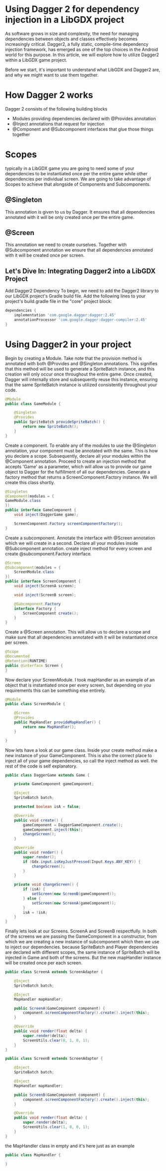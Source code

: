 # Using Dagger 2 for dependency injection in a LibGDX project
As software grows in size and complexity, the need for managing dependencies between objects and 
classes effectively becomes increasingly critical. Dagger2, a fully static, compile-time dependency 
injection framework, has emerged as one of the top choices in the Android world for this purpose. 
In this article, we will explore how to utilize Dagger2 within a LibGDX game project.

Before we start, it's important to understand what LibGDX and Dagger2 are, and why we might want to 
use them together.

# How Dagger 2 works
Dagger 2 consists of the following building blocks
- Modules providing dependencies declared with @Provides annotation
- @Inject annotations that request for injection
- @Component and @Subcomponent interfaces that glue those things together

# Scopes
typically in a LibGDX game you are going to need some of your dependencies to be 
instantiated once per the entire game while other dependencies per individual screen. We are going 
to take advantage of Scopes to achieve that alongside of Components and Subcomponents.

## @Singleton
This annotation is given to us by Dagger. It ensures that all dependencies annotated with it
will be only created once per the entire game.

## @Screen
This annotation we need to create ourselves. Together with @Subcomponent annotation we ensure that 
all dependencies annotated with it will be created once per screen.


## Let's Dive In: Integrating Dagger2 into a LibGDX Project
Add Dagger2 Dependency
To begin, we need to add the Dagger2 library to our LibGDX project's Gradle build file. Add the 
following lines to your project's build.gradle file in the "core" project block:
```groovy
dependencies {
    implementation 'com.google.dagger:dagger:2.45'
    annotationProcessor 'com.google.dagger:dagger-compiler:2.45'
}
```
# Using Dagger2 in your project
Begin by creating a Module. Take note that the provision method is annotated with both @Provides and 
@Singleton annotations. This signifies that this method will be used to generate a SpriteBatch 
instance, and this creation will only occur once throughout the entire game. Once created, Dagger 
will internally store and subsequently reuse this instance, ensuring that the same SpriteBatch 
instance is utilized consistently throughout your code.
```java
@Module
public class GameModule {

    @Singleton
    @Provides
    public SpriteBatch provideSpriteBatch() {
        return new SpriteBatch();
    }
}
```
Create a component. To enable any of the modules to use the @Singleton annotation, your component 
must be annotated with the same. This is how you declare a scope. Subsequently, declare all your 
modules within the @Component annotation. Proceed to create an injection method that accepts 'Game' 
as a parameter, which will allow us to provide our game object to Dagger for the fulfillment of all 
our dependencies. Generate a factory method that returns a ScreenComponent.Factory instance. We 
will create this class shortly.
```java
@Singleton
@Component(modules = {
GameModule.class
})
public interface GameComponent {
    void inject(DaggerGame game);

    ScreenComponent.Factory screenComponentFactory();
}
```
Create a subcomponent. Annotate the interface with @Screen annotation which we will create in a 
second. Declare all your modules inside @Subcomponent annotation. create inject method for every 
screen and create @subcomponent.Factory interface.
```java
@Screen
@Subcomponent(modules = {
    ScreenModule.class
})
public interface ScreenComponent {
    void inject(ScreenA screen);

    void inject(ScreenB screen);

    @Subcomponent.Factory
    interface Factory {
        ScreenComponent create();
    }
}
```
Create a @Screen annotation. This will allow us to declare a scope and make sure that all 
dependencies annotated with it will be instantiated once per screen.
```java
@Scope
@Documented
@Retention(RUNTIME)
public @interface Screen {
}
```
Now declare your ScreenModule. I took mapHandler as an example of an object that is instantiated
once per every screen, but depending on you requirements this can be something else entirely.
```java
@Module
public class ScreenModule {

    @Screen
    @Provides
    public MapHandler provideMapHandler() {
        return new MapHandler();
    }

}
```
Now lets have a look at our game class. Inside your create method make a new instance of your 
GameComponent. This is also the correct place to inject all of your game dependencies, so call the 
inject method as well. the rest of the code is self explanatory.
```java
public class DaggerGame extends Game {

    private GameComponent gameComponent;

    @Inject
    SpriteBatch batch;

    protected boolean isA = false;

    @Override
    public void create() {
        gameComponent = DaggerGameComponent.create();
        gameComponent.inject(this);
        changeScreen();
    }

    @Override
    public void render() {
        super.render();
        if (Gdx.input.isKeyJustPressed(Input.Keys.ANY_KEY)) {
            changeScreen();
        }
    }

    private void changeScreen() {
        if (isA) {
            setScreen(new ScreenB(gameComponent));
        } else {
            setScreen(new ScreenA(gameComponent));
        }
        isA = !isA;
    }
}
```
Finally lets look at our Screens. ScreenA and ScreenB respectfully. In both of the screens we are
passing the GameComponent in a constructor, from which we are creating a new instance of 
subcomponent which then we use to inject our dependencies. because SpriteBatch and Player 
dependencies are declared with different scopes, the same instance of SpriteBatch will
be injected in Game and both of the screens. But the new mapHandler instance will be created once per 
each screen.
```java
public class ScreenA extends ScreenAdapter {

    @Inject
    SpriteBatch batch;

    @Inject
    MapHandler mapHandler;

    public ScreenA(GameComponent component) {
        component.screenComponentFactory().create().inject(this);
    }

    @Override
    public void render(float delta) {
        super.render(delta);
        ScreenUtils.clear(0, 1, 0, 1);
    }
}

public class ScreenB extends ScreenAdapter {

    @Inject
    SpriteBatch batch;

    @Inject
    MapHandler mapHandler;

    public ScreenB(GameComponent component) {
        component.screenComponentFactory().create().inject(this);
    }

    @Override
    public void render(float delta) {
        super.render(delta);
        ScreenUtils.clear(1, 0, 0, 1);
    }
}
```
the MapHandler class in empty and it's here just as an example
```java
public class MapHandler {

}
```
